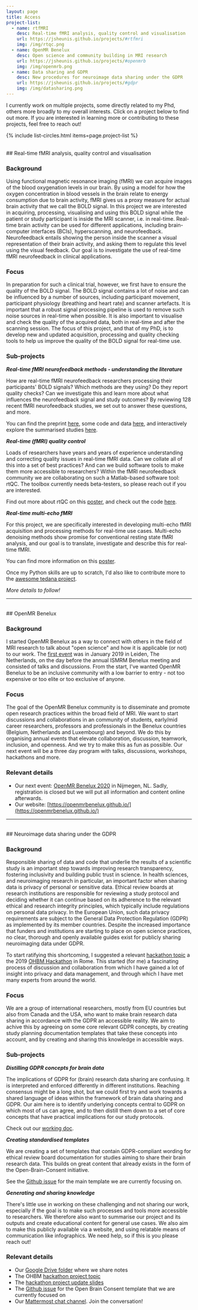 ```yaml
---
layout: page
title: Access
project-list:
  - name: rtfMRI
    desc: Real-time fMRI analysis, quality control and visualisation
    url: https://jsheunis.github.io/projects/#rtfmri
    img: /img/rtqc.png
  - name: OpenMR Benelux
    desc: Open science and community building in MRI research
    url: https://jsheunis.github.io/projects/#openmrb
    img: /img/openmrb.png
  - name: Data sharing and GDPR
    desc: New procedures for neuroimage data sharing under the GDPR 
    url: https://jsheunis.github.io/projects/#gdpr
    img: /img/datasharing.png
---
```


I currently work on multiple projects, some directly related to my Phd, others more broadly to my overall interests. Click on a project below to find out more. If you are interested in learning more or contributing to these projects, feel free to reach out!


{% include list-circles.html items=page.project-list %}

<div id='rtfmri'></div>
<br>
## Real-time fMRI analysis, quality control and visualisation

### Background
Using functional magnetic resonance imaging (fMRI) we can acquire images of the blood oxygenation levels in our brain.
By using a model for how the oxygen concentration in blood vessels in the brain relate to energy consumption due to brain activity, fMRI gives us a proxy measure for actual brain activity that we call the BOLD signal.
In this project we are interested in acquiring, processing, visualising and using this BOLD signal while the patient or study participant is inside the MRI scanner, i.e. in real-time.
Real-time brain activity can be used for different applications, including brain-computer interfaces (BCIs), hyperscanning, and neurofeedback.
Neurofeedback entails showing the person inside the scanner a visual representation of their brain activity, and asking them to regulate this level using the visual feedback.
Our goal is to investigate the use of real-time fMRI neurofeedback in clinical applications. 

### Focus
In preparation for such a clinical trial, however, we first have to ensure the quality of the BOLD signal.
The BOLD signal contains a lot of noise and can be influenced by a number of sources, including participant movement, participant physiology (breathing and heart rate) and scanner artefacts.
It is important that a robust signal processing pipeline is used to remove such noise sources in real-time when possible.
It is also important to visualise and check the quality of the acquired data, both in real-time and after the scanning session.
The focus of this project, and that of my PhD, is to develop new and updated acquisition, processing and quality checking tools to help us improve the quality of the BOLD signal for real-time use.

### Sub-projects

***Real-time fMRI neurofeedback methods - understanding the literature***

How are real-time fMRI neurofeedback researchers processing their participants' BOLD signals? Which methods are they using? Do they report quality checks? Can we investigate this and learn more about what influences the neurofeedback signal and study outcomes?
By reviewing 128 recent fMRI neurofeedback studies, we set out to answer these questions, and more.

You can find the preprint [here](https://doi.org/10.31219/osf.io/xubhq), some code and data [here](https://github.com/jsheunis/quality-and-denoising-in-rtfmri-nf), and interactively explore the summarised studies [here](https://mybinder.org/v2/gh/jsheunis/quality-and-denoising-in-rtfmri-nf/master). 

***Real-time (fMRI) quality control***

Loads of researchers have years and years of experience understanding and correcting quality issues in real-time fMRI data.
Can we collate all of this into a set of best practices? And can we build software tools to make them more accessible to researchers?
Within the fMRI neurofeedback community we are collaborating on such a Matlab-based software tool: rtQC.
The toolbox currently needs beta-testers, so please reach out if you are interested.

Find out more about rtQC on this [poster](https://doi.org/10.5281/zenodo.3239084), and check out the code [here](https://github.com/rtQC-group/rtQC).

***Real-time multi-echo fMRI***

For this project, we are specifically interested in developing multi-echo fMRI acquisition and processing methods for real-time use cases.
Multi-echo denoising methods show promise for conventional resting state fMRI analysis, and our goal is to translate, investigate and describe this for real-time fMRI.

You can find more information on this [poster](https://doi.org/10.5281/zenodo.2553256).

Once my Python skills are up to scratch, I'd also like to contribute more to the [awesome tedana project](https://tedana.readthedocs.io/en/latest/).

*More details to follow!*

---

<div id='openmrb'></div>
<br>
## OpenMR Benelux

### Background
I started OpenMR Benelux as a way to connect with others in the field of MRI research to talk about "open science" and how it is applicable (or not) to our work.
The [first event](https://openmrbenelux.github.io/openmrb2019/) was in January 2019 in Leiden, The Netherlands, on the day before the annual ISMRM Benelux meeting and consisted of talks and discussions.
From the start, I've wanted OpenMR Benelux to be an inclusive community with a low barrier to entry - not too expensive or too elite or too exclusive of anyone.     

### Focus
The goal of the OpenMR Benelux community is to disseminate and promote open research practices within the broad field of MRI.
We want to start discussions and collaborations in an community of students, early/mid career researchers, professors and professionals in the Benelux countries (Belgium, Netherlands and Luxembourg) and beyond.
We do this by organising annual events that elevate collaboration, discussion, teamwork, inclusion, and openness. And we try to make this as fun as possible.
Our next event will be a three day program with talks, discussions, workshops, hackathons and more.

### Relevant details

- Our next event: [OpenMR Benelux 2020](https://openmrbenelux.github.io/page-openmrb-2020/) in Nijmegen, NL. Sadly, registration is closed but we will put all information and content online afterwards. 
- Our website: [https://openmrbenelux.github.io/](https://openmrbenelux.github.io/)

---

<div id='gdpr'></div>
<br>
## Neuroimage data sharing under the GDPR

### Background
Responsible sharing of data and code that underlie the results of a scientific study is an important step towards improving research transparency, fostering inclusivity and building public trust in science.
In health sciences, and neuroimaging research in particular, an important factor when sharing data is privacy of personal or sensitive data.
Ethical review boards at research institutions are responsible for reviewing a study protocol and deciding whether it can continue based on its adherence to the relevant ethical and research integrity principles, which typically include regulations on personal data privacy.
In the European Union, such data privacy requirements are subject to the General Data Protection Regulation (GDPR) as implemented by its member countries.
Despite the increased importance that funders and institutions are starting to place on open science practices, no clear, thorough and openly available guides exist for publicly sharing neuroimaging data under GDPR.

To start ratifying this shortcoming, I suggested a relevant [hackathon topic](https://github.com/ohbm/hackathon2019/issues/47) a the 2019 [OHBM Hackathon](https://ohbm.github.io/hackathon2019/) in Rome.
This started (for me) a fascinating process of discussion and collaboration from which I have gained a lot of insight into privacy and data management, and through which I have met many experts from around the world.  

### Focus
We are a group of international researchers, mostly from EU countries but also from Canada and the USA, who want to make brain research data sharing in accordance with the GDPR an accessible reality. 
We aim to achive this by agreeing on some core relevant GDPR concepts, by creating study planning documentation templates that take these concepts into account, and by creating and sharing this knowledge in accessible ways.

### Sub-projects

***Distilling GDPR concepts for brain data***

The implications of GDPR for (brain) research data sharing are confusing.
It is interpreted and enforced differently in different institutions.
Reaching consensus might be a long shot, but we could first try and work towards a shared language of ideas within the framework of brain data sharing and GDPR.
Our aim here is to identify underlying concepts central to GDPR on which most of us can agree, and to then distill them down to a set of core concepts that have practical implications for our study protocols.

Check out our [working doc](https://docs.google.com/document/d/1Mfbl4DZAw7MRPjSxIiM5sfYU4gX-pcghgj5M1qb84jg/edit).

***Creating standardised templates***

We are creating a set of templates that contain GDPR-compliant wording for ethical review board documentation for studies aiming to share their brain research data.
This builds on great content that already exists in the form of the Open-Brain-Consent initiative.

See the [Github issue](https://github.com/CPernet/open-brain-consent/issues/2) for the main template we are currently focusing on.

***Generating and sharing knowledge***

There's little use in working on these challenging and not sharing our work, especially if the goal is to make such processes and tools more accessible to researchers.
We therefore also want to summarise our project and its outputs and create educational content for general use cases.
We also aim to make this publicly available via a website, and using relatable means of communication like infographics.
We need help, so if this is you please reach out!  


### Relevant details

- Our [Google Drive folder](https://drive.google.com/drive/folders/1zLEUt5Mjq9frucbpMatoBv5w7H37sZNw?usp=sharing) where we share notes
- The OHBM [hackathon project topic](https://github.com/ohbm/hackathon2019/issues/47)
- The [hackathon project update slides](https://docs.google.com/presentation/d/1XEAebPfLFXb2hC2KeQs-mPopUC78Ar4BZ8ZF0h6nhjc/edit#slide=id.p)
- The [Github issue](https://github.com/CPernet/open-brain-consent/issues/2) for the Open Brain Consent template that we are currently focused on
- Our [Mattermost chat channel](https://mattermost.brainhack.org/brainhack/channels/open_brain_gdpr). Join the conversation!   


